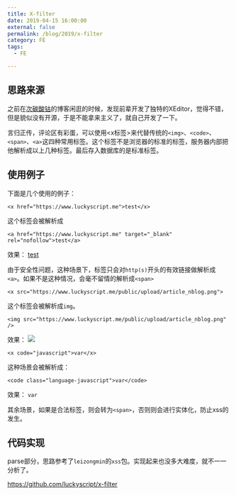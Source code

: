 ```yaml
---
title: X-filter
date: 2019-04-15 16:00:00
external: false
permalink: /blog/2019/x-filter
category: FE
tags:
  - FE

---
```


## 思路来源
之前在[次碳酸钴](https://www.web-tinker.com/)的博客闲逛的时候，发现前辈开发了独特的XEditor，觉得不错，但是貌似没有开源，于是不能拿来主义了，就自己开发了一下。

言归正传，评论区有彩蛋，可以使用<x标签>来代替传统的`<img>`、`<code>`、`<span>`、`<a>`这四种常用标签。这个标签不是浏览器的标准的标签，服务器内部把他解析成以上几种标签。最后存入数据库的是标准标签。


## 使用例子
下面是几个使用的例子：

```
<x href="https://www.luckyscript.me">test</x>
```

这个标签会被解析成

```
<a href="https://www.luckyscript.me" target="_blank" rel="nofollow">test</a>
```

效果：
<a href="https://www.luckyscript.me" target="_blank" rel="nofollow">test</a>

由于安全性问题，这种场景下，标签只会对`http(s)`开头的有效链接做解析成`<a>`。如果不是这种情况，会毫不留情的解析成`<span>`

```
<x src="https://www.luckyscript.me/public/upload/article_nblog.png">
```

这个标签会被解析成`img`。

```
<img src="https://www.luckyscript.me/public/upload/article_nblog.png" />
```

效果：
<img src="https://www.luckyscript.me/public/upload/article_nblog.png" />

```
<x code="javascript">var</x>
```

这种场景会被解析成：

```
<code class="language-javascript">var</code>
```

效果：
<code class="language-javascript">var</code>

其余场景，如果是合法标签，则会转为`<span>`，否则则会进行实体化，防止xss的发生。

## 代码实现

parse部分，思路参考了`leizongmin`的`xss`包。实现起来也没多大难度，就不一一分析了。

https://github.com/luckyscript/x-filter

